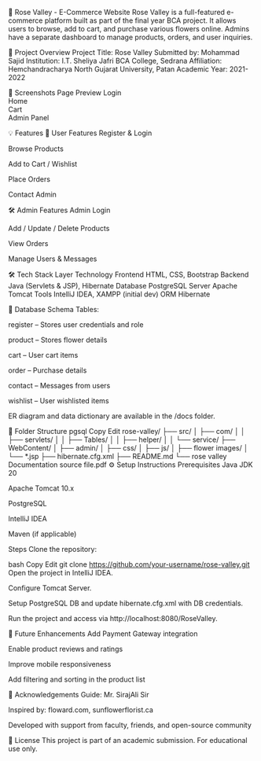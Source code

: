 🌹 Rose Valley - E-Commerce Website
Rose Valley is a full-featured e-commerce platform built as part of the final year BCA project. It allows users to browse, add to cart, and purchase various flowers online. Admins have a separate dashboard to manage products, orders, and user inquiries.

📌 Project Overview
Project Title: Rose Valley
Submitted by: Mohammad Sajid
Institution: I.T. Sheliya Jafri BCA College, Sedrana
Affiliation: Hemchandracharya North Gujarat University, Patan
Academic Year: 2021-2022

📸 Screenshots
Page	Preview
Login	
Home	
Cart	
Admin Panel	

💡 Features
👤 User Features
Register & Login

Browse Products

Add to Cart / Wishlist

Place Orders

Contact Admin

🛠️ Admin Features
Admin Login

Add / Update / Delete Products

View Orders

Manage Users & Messages

🛠️ Tech Stack
Layer	Technology
Frontend	HTML, CSS, Bootstrap
Backend	Java (Servlets & JSP), Hibernate
Database	PostgreSQL
Server	Apache Tomcat
Tools	IntelliJ IDEA, XAMPP (initial dev)
ORM	Hibernate

🧱 Database Schema
Tables:

register – Stores user credentials and role

product – Stores flower details

cart – User cart items

order – Purchase details

contact – Messages from users

wishlist – User wishlisted items

ER diagram and data dictionary are available in the /docs folder.

📂 Folder Structure
pgsql
Copy
Edit
rose-valley/
├── src/
│   ├── com/
│   │   ├── servlets/
│   │   ├── Tables/
│   │   ├── helper/
│   │   └── service/
├── WebContent/
│   ├── admin/
│   ├── css/
│   ├── js/
│   ├── flower images/
│   └── *.jsp
├── hibernate.cfg.xml
├── README.md
└── rose valley Documentation source file.pdf
⚙️ Setup Instructions
Prerequisites
Java JDK 20

Apache Tomcat 10.x

PostgreSQL

IntelliJ IDEA

Maven (if applicable)

Steps
Clone the repository:

bash
Copy
Edit
git clone https://github.com/your-username/rose-valley.git
Open the project in IntelliJ IDEA.

Configure Tomcat Server.

Setup PostgreSQL DB and update hibernate.cfg.xml with DB credentials.

Run the project and access via http://localhost:8080/RoseValley.

🔄 Future Enhancements
Add Payment Gateway integration

Enable product reviews and ratings

Improve mobile responsiveness

Add filtering and sorting in the product list

🙏 Acknowledgements
Guide: Mr. SirajAli Sir

Inspired by: floward.com, sunflowerflorist.ca

Developed with support from faculty, friends, and open-source community

📃 License
This project is part of an academic submission. For educational use only.
